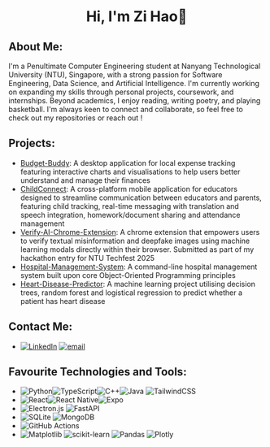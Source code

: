 <h1 align="center">Hi, I'm Zi Hao👋</h1>

## About Me:
I'm a Penultimate Computer Engineering student at Nanyang Technological University (NTU), Singapore, with a strong passion for Software Engineering, Data Science, and Artificial Intelligence. I'm currently working on expanding my skills through personal projects, coursework, and internships. Beyond academics, I enjoy reading, writing poetry, and playing basketball. I'm always keen to connect and collaborate, so feel free to check out my repositories or reach out !


## Projects:
- [Budget-Buddy](https://github.com/27July/budget-buddy): A desktop application for local expense tracking featuring interactive charts and visualisations to help users better understand and manage their finances
- [ChildConnect](https://github.com/27July/ChildConnect): A cross-platform mobile application for educators designed to streamline communication between educators and parents, featuring child tracking, real-time messaging with translation and speech integration, homework/document sharing and attendance management 
- [Verify-AI-Chrome-Extension](https://github.com/27July/Verify-AI-Chrome-Extension): A chrome extension that empowers users to verify textual misinformation and deepfake images using machine learning modals directly within their browser. Submitted as part of my hackathon entry for NTU Techfest 2025
- [Hospital-Management-System](https://github.com/27July/SC2002-Hospital-Management-System): A command-line hospital management system built upon core Object-Oriented Programming principles
- [Heart-Disease-Predictor](https://github.com/27July/SC1015-Heart-Disease-Predictor): A machine learning project utilising decision trees, random forest and logistical regression to predict whether a patient has heart disease

## Contact Me:
- [![LinkedIn](https://img.shields.io/badge/LinkedIn-%230077B5.svg?logo=linkedin&logoColor=white)](https://linkedin.com/in/www.linkedin.com/in/wee-zi-hao) [![email](https://img.shields.io/badge/Email-D14836?logo=gmail&logoColor=white)](mailto:weezihao@gmail.com) 

## Favourite Technologies and Tools:
- ![Python](https://img.shields.io/badge/python-3670A0?style=plastic&logo=python&logoColor=ffdd54)![TypeScript](https://img.shields.io/badge/typescript-%23007ACC.svg?style=plastic&logo=typescript&logoColor=white)![C++](https://img.shields.io/badge/c++-%2300599C.svg?style=plastic&logo=c%2B%2B&logoColor=white)![Java](https://img.shields.io/badge/java-%23ED8B00.svg?style=plastic&logo=openjdk&logoColor=white) ![TailwindCSS](https://img.shields.io/badge/tailwindcss-%2338B2AC.svg?style=plastic&logo=tailwind-css&logoColor=white)
- ![React](https://img.shields.io/badge/react-%2320232a.svg?style=plastic&logo=react&logoColor=%2361DAFB)![React Native](https://img.shields.io/badge/react_native-%2320232a.svg?style=plastic&logo=react&logoColor=%2361DAFB)![Expo](https://img.shields.io/badge/expo-1C1E24?style=plastic&logo=expo&logoColor=#D04A37)
- ![Electron.js](https://img.shields.io/badge/Electron-191970?style=plastic&logo=Electron&logoColor=white) ![FastAPI](https://img.shields.io/badge/FastAPI-005571?style=plastic&logo=fastapi)
- ![SQLite](https://img.shields.io/badge/sqlite-%2307405e.svg?style=plastic&logo=sqlite&logoColor=white) ![MongoDB](https://img.shields.io/badge/MongoDB-%234ea94b.svg?style=plastic&logo=mongodb&logoColor=white)
- ![GitHub Actions](https://img.shields.io/badge/github%20actions-%232671E5.svg?style=plastic&logo=githubactions&logoColor=white)
- ![Matplotlib](https://img.shields.io/badge/Matplotlib-%23ffffff.svg?style=plastic&logo=Matplotlib&logoColor=black) ![scikit-learn](https://img.shields.io/badge/scikit--learn-%23F7931E.svg?style=plastic&logo=scikit-learn&logoColor=white) ![Pandas](https://img.shields.io/badge/pandas-%23150458.svg?style=plastic&logo=pandas&logoColor=white) ![Plotly](https://img.shields.io/badge/Plotly-%233F4F75.svg?style=plastic&logo=plotly&logoColor=white) 
